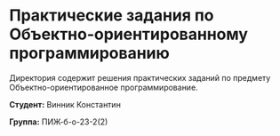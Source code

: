 # Практические задания по Объектно-ориентированному программированию

Директория содержит решения практических заданий по предмету Объектно-ориентированное программирование.

**Студент:** Винник Константин

**Группа:** ПИЖ-б-о-23-2(2)
